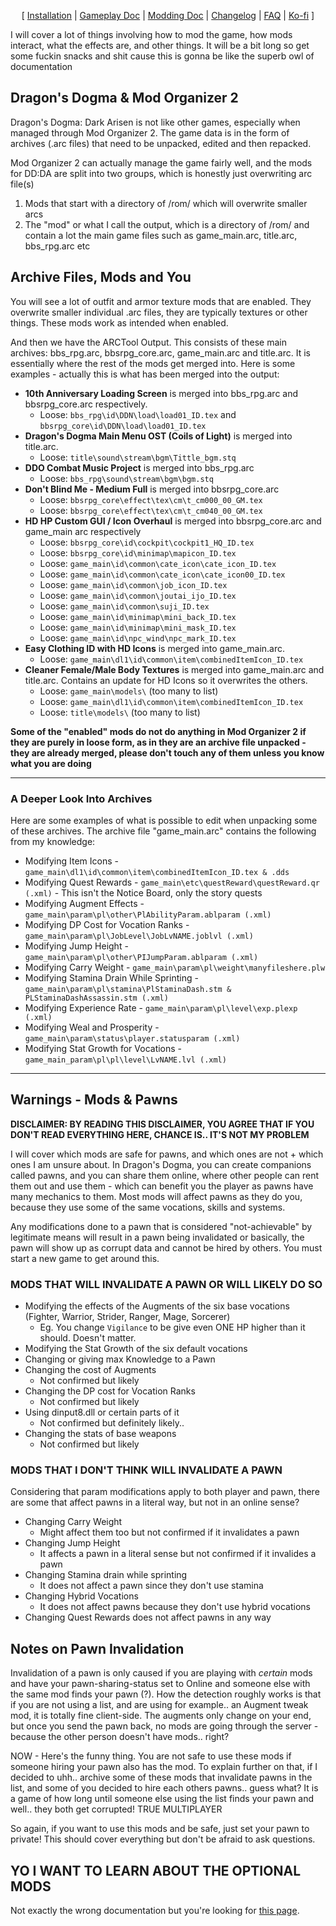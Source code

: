 <p align="center">
  [ <a href="">Installation</a> |
  <a href="https://github.com/Oghma-Infinium/Ascalon/blob/main/Documentation/Gameplay%20Documentation.md">Gameplay Doc</a> |
  <a href="https://github.com/Oghma-Infinium/Ascalon/blob/main/Documentation/Modding%20Documentation.md">Modding Doc</a> |
  <a href="https://github.com/Oghma-Infinium/Ascalon/blob/main/CHANGELOG.md">Changelog</a> |
  <a href="https://github.com/Oghma-Infinium/Ascalon/blob/main/Documentation/FAQ.md">FAQ</a> |
  <a href="https://ko-fi.com/maelstrom_">Ko-fi</a> ]
</p>


I will cover a lot of things involving how to mod the game, how mods interact, what the effects are, and other things. It will be a bit long so get some fuckin snacks and shit cause this is gonna be like the superb owl of documentation

## Dragon's Dogma & Mod Organizer 2

Dragon's Dogma: Dark Arisen is not like other games, especially when managed through Mod Organizer 2. The game data is in the form of archives (.arc files) that need to be unpacked, edited and then repacked.

Mod Organizer 2 can actually manage the game fairly well, and the mods for DD:DA are split into two groups, which is honestly just overwriting arc file(s)

1) Mods that start with a directory of /rom/ which will overwrite smaller arcs 
2) The "mod" or what I call the output, which is a directory of /rom/ and contain a lot the main game files such as game_main.arc, title.arc, bbs_rpg.arc etc

## Archive Files, Mods and You

You will see a lot of outfit and armor texture mods that are enabled. They overwrite smaller individual .arc files, they are typically textures or other things. These mods work as intended when enabled.

And then we have the ARCTool Output. This consists of these main archives: bbs_rpg.arc, bbsrpg_core.arc, game_main.arc and title.arc. It is essentially where the rest of the mods get merged into. Here is some examples - actually this is what has been merged into the output:

- **10th Anniversary Loading Screen** is merged into bbs_rpg.arc and bbsrpg_core.arc respectively. 
    - Loose: `bbs_rpg\id\DDN\load\load01_ID.tex` and `bbsrpg_core\id\DDN\load\load01_ID.tex`
- **Dragon's Dogma Main Menu OST (Coils of Light)** is merged into title.arc. 
    - Loose: `title\sound\stream\bgm\Tittle_bgm.stq`
- **DDO Combat Music Project** is merged into bbs_rpg.arc
    - Loose: `bbs_rpg\sound\stream\bgm\bgm.stq`
- **Don't Blind Me - Medium Full** is merged into bbsrpg_core.arc
    - Loose: `bbsrpg_core\effect\tex\cm\t_cm000_00_GM.tex`
    - Loose: `bbsrpg_core\effect\tex\cm\t_cm040_00_GM.tex`
- **HD HP Custom GUI / Icon Overhaul** is merged into bbsrpg_core.arc and game_main arc respectively
    - Loose: `bbsrpg_core\id\cockpit\cockpit1_HQ_ID.tex`
    - Loose: `bbsrpg_core\id\minimap\mapicon_ID.tex`
    - Loose: `game_main\id\common\cate_icon\cate_icon_ID.tex`
    - Loose: `game_main\id\common\cate_icon\cate_icon00_ID.tex`
    - Loose: `game_main\id\common\job_icon_ID.tex`
    - Loose: `game_main\id\common\joutai_ijo_ID.tex`
    - Loose: `game_main\id\common\suji_ID.tex`
    - Loose: `game_main\id\minimap\mini_back_ID.tex`
    - Loose: `game_main\id\minimap\mini_mask_ID.tex`
    - Loose: `game_main\id\npc_wind\npc_mark_ID.tex`
- **Easy Clothing ID with HD Icons** is merged into game_main.arc. 
    - Loose: `game_main\dl1\id\common\item\combinedItemIcon_ID.tex`
- **Cleaner Female/Male Body Textures** is merged into game_main.arc and title.arc. Contains an update for HD Icons so it overwrites the others.
    - Loose: `game_main\models\` (too many to list)
    - Loose: `game_main\dl1\id\common\item\combinedItemIcon_ID.tex`
    - Loose: `title\models\` (too many to list)

**Some of the "enabled" mods do not do anything in Mod Organizer 2 if they are purely in loose form, as in they are an archive file unpacked - they are already merged, please don't touch any of them unless you know what you are doing**

---

### A Deeper Look Into Archives

Here are some examples of what is possible to edit when unpacking some of these archives. The archive file "game_main.arc" contains the following from my knowledge:

- Modifying Item Icons - `game_main\dl1\id\common\item\combinedItemIcon_ID.tex & .dds` 
- Modifying Quest Rewards - `game_main\etc\questReward\questReward.qr (.xml)` - This isn't the Notice Board, only the story quests
- Modifying Augment Effects - `game_main\param\pl\other\PlAbilityParam.ablparam (.xml)`
- Modifying DP Cost for Vocation Ranks - `game_main\param\pl\JobLevel\JobLvNAME.joblvl (.xml)` 
- Modifying Jump Height - `game_main\param\pl\other\PIJumpParam.ablparam (.xml)` 
- Modifying Carry Weight - `game_main\param\pl\weight\manyfileshere.plw` 
- Modifying Stamina Drain While Sprinting - `game_main\param\pl\stamina\PlStaminaDash.stm & PLStaminaDashAssassin.stm (.xml)`
- Modifying Experience Rate - `game_main\param\pl\level\exp.plexp (.xml)` 
- Modifying Weal and Prosperity - `game_main\param\status\player.statusparam (.xml)` 
- Modifying Stat Growth for Vocations - `game_main_param\pl\pl\level\LvNAME.lvl (.xml)` 

---

## Warnings - Mods & Pawns

**DISCLAIMER: BY READING THIS DISCLAIMER, YOU AGREE THAT IF YOU DON'T READ EVERYTHING HERE, CHANCE IS.. IT'S NOT MY PROBLEM**

I will cover which mods are safe for pawns, and which ones are not + which ones I am unsure about. In Dragon's Dogma, you can create companions called pawns, and you can share them online, where other people can rent them out and use them - which can benefit you the player as pawns have many mechanics to them. Most mods will affect pawns as they do you, because they use some of the same vocations, skills and systems. 

Any modifications done to a pawn that is considered "not-achievable" by legitimate means will result in a pawn being invalidated or basically, the pawn will show up as corrupt data and cannot be hired by others. You must start a new game to get around this.

### MODS THAT WILL INVALIDATE A PAWN OR WILL LIKELY DO SO

- Modifying the effects of the Augments of the six base vocations (Fighter, Warrior, Strider, Ranger, Mage, Sorcerer)
    - Eg. You change `Vigilance` to be give even ONE HP higher than it should. Doesn't matter.
- Modifying the Stat Growth of the six default vocations
- Changing or giving max Knowledge to a Pawn
- Changing the cost of Augments
  - Not confirmed but likely
- Changing the DP cost for Vocation Ranks
  - Not confirmed but likely
- Using dinput8.dll or certain parts of it
  - Not confirmed but definitely likely..
- Changing the stats of base weapons
  - Not confirmed but likely

### MODS THAT I DON'T THINK WILL INVALIDATE A PAWN

Considering that param modifications apply to both player and pawn, there are some that affect pawns in a literal way, but not in an online sense?

- Changing Carry Weight
  - Might affect them too but not confirmed if it invalidates a pawn
- Changing Jump Height
  - It affects a pawn in a literal sense but not confirmed if it invalides a pawn
- Changing Stamina drain while sprinting
  - It does not affect a pawn since they don't use stamina
- Changing Hybrid Vocations
  - It does not affect pawns because they don't use hybrid vocations
 - Changing Quest Rewards does not affect pawns in any way

## Notes on Pawn Invalidation

Invalidation of a pawn is only caused if you are playing with *certain* mods and have your pawn-sharing-status set to Online and someone else with the same mod finds your pawn (?). How the detection roughly works is that if you are not using a list, and are using for example.. an Augment tweak mod, it is totally fine client-side. The augments only change on your end, but once you send the pawn back, no mods are going through the server - because the other person doesn't have mods.. right?

NOW - Here's the funny thing. You are not safe to use these mods if someone hiring your pawn also has the mod. To explain further on that, if I decided to uhh.. archive some of these mods that invalidate pawns in the list, and some of you decided to hire each others pawns.. guess what? It is a game of how long until someone else using the list finds your pawn and well.. they both get corrupted! TRUE MULTIPLAYER

So again, if you want to use this mods and be safe, just set your pawn to private! This should cover everything but don't be afraid to ask questions.

## YO I WANT TO LEARN ABOUT THE OPTIONAL MODS

Not exactly the wrong documentation but you're looking for [this page](https://github.com/Oghma-Infinium/Malignance/blob/main/Documentation/OPTIONAL%20MODS.md).
